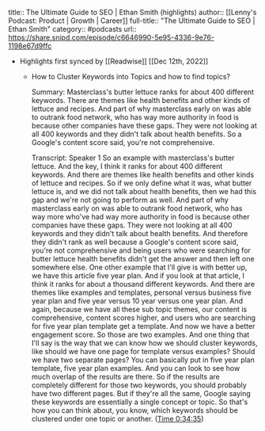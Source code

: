 title:: The Ultimate Guide to SEO | Ethan Smith (highlights)
author:: [[Lenny's Podcast: Product | Growth | Career]]
full-title:: "The Ultimate Guide to SEO | Ethan Smith"
category:: #podcasts
url:: https://share.snipd.com/episode/c6646990-5e95-4336-9e76-1198e67d9ffc

- Highlights first synced by [[Readwise]] [[Dec 12th, 2022]]
	- How to Cluster Keywords into Topics and how to find topics? 
	  
	  Summary:
	  Masterclass's butter lettuce ranks for about 400 different keywords. There are themes like health benefits and other kinds of lettuce and recipes. And part of why masterclass early on was able to outrank food network, who has way more authority in food is because other companies have these gaps. They were not looking at all 400 keywords and they didn't talk about health benefits. So a Google's content score said, you're not comprehensive.
	  
	  Transcript:
	  Speaker 1
	  So an example with masterclass's butter lettuce. And the key, I think it ranks for about 400 different keywords. And there are themes like health benefits and other kinds of lettuce and recipes. So if we only define what it was, what butter lettuce is, and we did not talk about health benefits, then we had this gap and we're not going to perform as well. And part of why masterclass early on was able to outrank food network, who has way more who've had way more authority in food is because other companies have these gaps. They were not looking at all 400 keywords and they didn't talk about health benefits. And therefore they didn't rank as well because a Google's content score said, you're not comprehensive and being users who were searching for butter lettuce health benefits didn't get the answer and then left one somewhere else. One other example that I'll give is with better up, we have this article five year plan. And if you look at that article, I think it ranks for about a thousand different keywords. And there are themes like examples and templates, personal versus business five year plan and five year versus 10 year versus one year plan. And again, because we have all these sub topic themes, our content is comprehensive, content scores higher, and users who are searching for five year plan template get a template. And now we have a better engagement score. So those are two examples. And one thing that I'll say is the way that we can know how we should cluster keywords, like should we have one page for template versus examples? Should we have two separate pages? You can basically put in five year plan template, five year plan examples. And you can look to see how much overlap of the results are there. So if the results are completely different for those two keywords, you should probably have two different pages. But if they're all the same, Google saying these keywords are essentially a single concept or topic. So that's how you can think about, you know, which keywords should be clustered under one topic or another. ([Time 0:34:35](https://share.snipd.com/snip/24fecc4b-1c7a-4ab7-8967-0e40589263fc))
